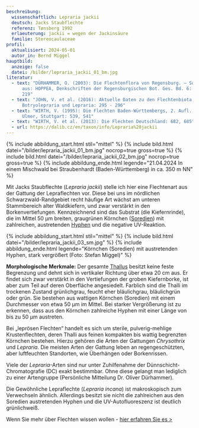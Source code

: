 ```yaml
---
beschreibung:
  wissenschaftlich: Lepraria jackii
  deutsch: Jacks Staubflechte
  referenz: Tønsberg 1992
  erlaeuterung: jackii = wegen der Jackinsäure
  familie: Stereocaulaceae
profil:
  aktualisiert: 2024-05-01
  autor_in: Bernd Miggel
hauptbild:
  anzeige: false
  datei: /bilder/lepraria_jackii_01_bm.jpg
literatur:
  - text: "DÜRHAMMER, O. (2003): Die Flechtenflora von Regensburg. – Sonderdruck
      aus: HOPPEA, Denkschriften der Regensburgischen Bot. Ges. Bd. 6: 218 -
      219"
  - text: "JOHN, V. et al. (2016): Aktuelle Daten zu den Flechtenbiota II.
      Botryolepraria und Lepraria: 295 - 296"
  - text: "WIRTH, V. (1995): Die Flechten Baden-Württembergs, 2. Aufl., 1006 S.;
      Ulmer, Stuttgart: 539, 541"
  - text: "WIRTH, V. et al. (2013): Die Flechten Deutschland: 682, 685"
  - url: https://dalib.cz/en/taxon/info/Lepraria%20jackii
---
```

{% include abbildung_start.html stil="mittel" %}
{% include bild.html datei="/bilder/lepraria_jackii_01_bm.jpg" nocrop=true gross=true %}
{% include bild.html datei="/bilder/lepraria_jackii_02_bm.jpg" nocrop=true gross=true %}
{% include abbildung_ende.html legende="21.04.2024 In einem Mischwald bei Straubenhardt (Baden-Württemberg) in ca. 350 m NN" %}

Mit Jacks Staubflechte (*Lepraria jackii*) stelle ich hier eine Flechtenart aus der Gattung der Lepraflechten vor. Diese bei uns im nördlichen Schwarzwald-Randgebiet recht häufige Art wächst am unteren Stammbereich alter Waldkiefern, und zwar verstärkt in den Borkenvertiefungen. Kennzeichnend sind das Substrat (die Kiefernrinde), die im Mittel 50 µm breiten, graugrünen Körnchen ([Soredien](Soredien "Glossar")) mit zahlreichen, austretenden [Hyphen](Hyphen "Glossar") und die negative UV-Reaktion.

{% include abbildung_start.html stil="mittel" %}
{% include bild.html datei="/bilder/lepraria_jackii_03_sm.jpg" %}
{% include abbildung_ende.html legende="Körnchen (Soredien) mit austretenden Hyphen, stark vergrößert (Foto: Stefan Miggel)" %}

**Morphologische Merkmale:** Der gesamte [Thallus](Thallus "Glossar") besitzt keine feste Begrenzung und dehnt sich in vertikaler Richtung über etwa 20 cm aus. Er findet sich zwar verstärkt in den Vertiefungen der groben Kiefernborke, ist aber zum Teil auf deren Oberfläche angesiedelt. Farblich sind die Thalli im trockenen Zustand grünlichgrau, feucht eher bläulichgrau, bläulichgrün oder grün. Sie bestehen aus wattigen Körnchen (Soredien) mit einem Durchmesser von etwa 50 µm im Mittel. Bei starker Vergrößerung ist zu erkennen, dass aus den Körnchen zahlreiche Hyphen mit einer Länge von bis zu 50 µm austreten.

Bei „leprösen Flechten“ handelt es sich um sterile, pulverig-mehlige Krustenflechten, deren Thalli aus feinen kompakten bis wattig begrenzten Körnchen bestehen. Hierzu gehören die Arten der Gattungen *Chrysothrix* und *Lepraria*. Die meisten Arten der Gattung leben an regengeschützten, aber luftfeuchten Standorten, wie Überhängen oder Borkenrissen.

Viele der *Lepraria*-Arten sind nur unter Zuhilfenahme der Dünnschicht-Chromatografie (DC) exakt bestimmbar. Ohne diese gelangt man lediglich zu einer Artengruppe (Persönliche Mitteilung Dr. Oliver Dürhammer).

Die Gewöhnliche Lepraflechte (*Lepraria incana*) ist makroskopisch zum Verwechseln ähnlich. Allerdings besitzt sie nicht die zahlreichen aus den Soredien austretenden Hyphen und die UV-Autofluoreszenz ist deutlich grünlichweiß.

Wenn Sie mehr über Flechten wissen wollen - [hier erfahren Sie es >](/verwandt/flechten)